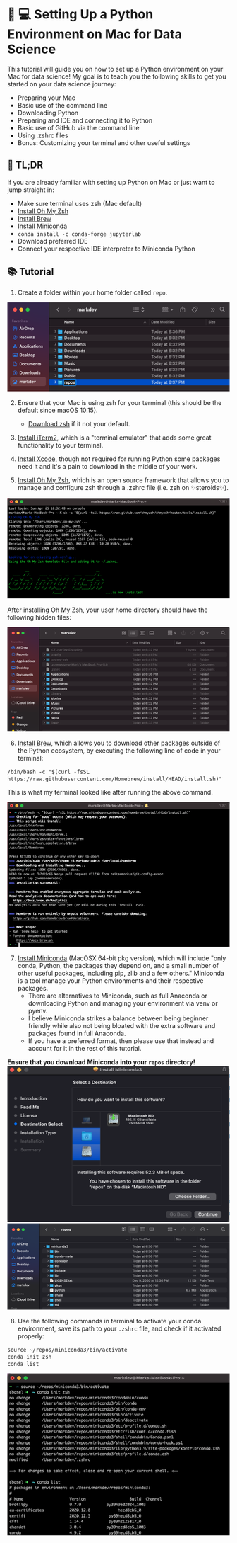 # 🐍 💻 Setting Up a Python Environment on Mac for Data Science
This tutorial will guide you on how to set up a Python environment on your Mac for data science! My goal is to teach you the following skills to get you started on your data science journey:

- Preparing your Mac
- Basic use of the command line
- Downloading Python
- Preparing and IDE and connecting it to Python
- Basic use of GitHub via the command line
- Using .zshrc files
- Bonus: Customizing your terminal and other useful settings

## 🚀 TL;DR
If you are already familiar with setting up Python on Mac or just want to jump straight in:
- Make sure terminal uses zsh (Mac default)
- [Install Oh My Zsh](https://ohmyz.sh/)
- [Install Brew](https://brew.sh/)
- [Install Miniconda](https://docs.conda.io/en/latest/miniconda.html)
- `conda install -c conda-forge jupyterlab`
- Download preferred IDE
- Connect your respective IDE interpreter to Miniconda Python

## 📚 Tutorial
1. Create a folder within your home folder called `repo`.

![](readme-screenshots/01.png)

2. Ensure that your Mac is using zsh for your terminal (this should be the default since macOS 10.15).
   - [Download zsh](http://zsh.sourceforge.net/) if it not your default.

3. [Install iTerm2](https://iterm2.com/), which is a "terminal emulator" that adds some great functionality to your terminal.

4. [Install Xcode](https://developer.apple.com/xcode/), though not required for running Python some packages need it and it's a pain to download in the middle of your work.

5. [Install Oh My Zsh](https://ohmyz.sh/), which is an open source framework that allows you to manage and configure zsh through a .zshrc file (i.e. zsh on ✨steroids✨).

![](readme-screenshots/02.png)

After installing Oh My Zsh, your user home directory should have the following hidden files:

![](readme-screenshots/03.png)

6. [Install Brew](https://brew.sh/), which allows you to download other packages outside of the Python ecosystem, by executing the following line of code in your terminal:
```
/bin/bash -c "$(curl -fsSL https://raw.githubusercontent.com/Homebrew/install/HEAD/install.sh)"
```

This is what my terminal looked like after running the above command.

![](readme-screenshots/04.png)

7. [Install Miniconda](https://docs.conda.io/en/latest/miniconda.html) (MacOSX 64-bit pkg version), which will include "only conda, Python, the packages they depend on, and a small number of other useful packages, including pip, zlib and a few others." Miniconda is a tool manage your Python environments and their respective packages.
   - There are alternatives to Miniconda, such as full Anaconda or downloading Python and managing your environment via venv or pyenv.
   - I believe Miniconda strikes a balance between being beginner friendly while also not being bloated with the extra software and packages found in full Anaconda.
   - If you have a preferred format, then please use that instead and account for it in the rest of this tutorial.

**Ensure that you download Miniconda into your `repos` directory!**
![](readme-screenshots/05.png)
![](readme-screenshots/06.png)

8. Use the following commands in terminal to activate your conda environment, save its path to your `.zshrc` file, and check if it activated properly:
```
source ~/repos/miniconda3/bin/activate
conda init zsh
conda list
```

![](readme-screenshots/07.png)